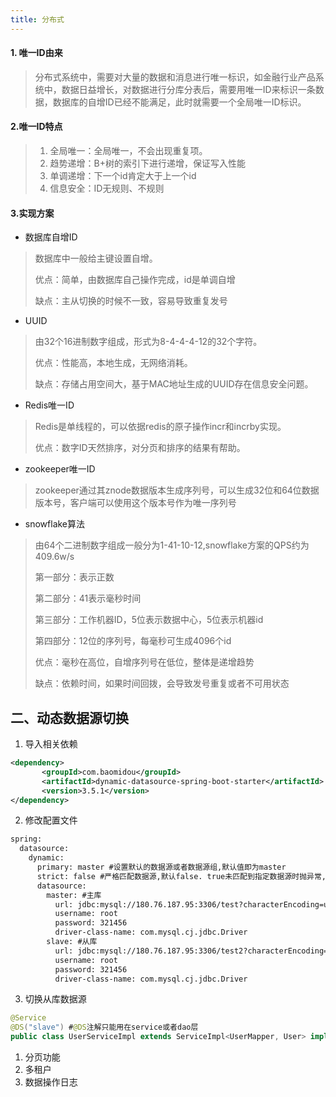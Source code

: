```yaml
---
title: 分布式
---
```


#### 1. 唯一ID由来

>分布式系统中，需要对大量的数据和消息进行唯一标识，如金融行业产品系统中，数据日益增长，对数据进行分库分表后，需要用唯一ID来标识一条数据，数据库的自增ID已经不能满足，此时就需要一个全局唯一ID标识。

#### 2.唯一ID特点

>1. 全局唯一：全局唯一，不会出现重复项。
>2. 趋势递增：B+树的索引下进行递增，保证写入性能
>3. 单调递增：下一个id肯定大于上一个id
>4. 信息安全：ID无规则、不规则

#### 3.实现方案

+ 数据库自增ID

>数据库中一般给主键设置自增。
>
>优点：简单，由数据库自己操作完成，id是单调自增
>
>缺点：主从切换的时候不一致，容易导致重复发号

+ UUID

>由32个16进制数字组成，形式为8-4-4-4-12的32个字符。
>
>优点：性能高，本地生成，无网络消耗。
>
>缺点：存储占用空间大，基于MAC地址生成的UUID存在信息安全问题。

+ Redis唯一ID

>Redis是单线程的，可以依据redis的原子操作incr和incrby实现。
>
>优点：数字ID天然排序，对分页和排序的结果有帮助。

+ zookeeper唯一ID

>zookeeper通过其znode数据版本生成序列号，可以生成32位和64位数据版本号，客户端可以使用这个版本号作为唯一序列号

+ snowflake算法

>由64个二进制数字组成一般分为1-41-10-12,snowflake方案的QPS约为409.6w/s
>
>第一部分：表示正数
>
>第二部分：41表示毫秒时间
>
>第三部分：工作机器ID，5位表示数据中心，5位表示机器id
>
>第四部分：12位的序列号，每毫秒可生成4096个id
>
>优点：毫秒在高位，自增序列号在低位，整体是递增趋势
>
>缺点：依赖时间，如果时间回拨，会导致发号重复或者不可用状态

## 二、动态数据源切换

1. 导入相关依赖

```xml
<dependency>
       <groupId>com.baomidou</groupId>
       <artifactId>dynamic-datasource-spring-boot-starter</artifactId>
       <version>3.5.1</version>
</dependency>
```

2. 修改配置文件

```xml
spring:
  datasource:
    dynamic:
      primary: master #设置默认的数据源或者数据源组,默认值即为master
      strict: false #严格匹配数据源,默认false. true未匹配到指定数据源时抛异常,false使用默认数据源
      datasource:
        master: #主库
          url: jdbc:mysql://180.76.187.95:3306/test?characterEncoding=utf8&useSSL=false&serverTimezone=UTC&rewriteBatchedStatem
          username: root
          password: 321456
          driver-class-name: com.mysql.cj.jdbc.Driver 
        slave: #从库
          url: jdbc:mysql://180.76.187.95:3306/test2?characterEncoding=utf8&useSSL=false&serverTimezone=UTC&rewriteBatchedStatem
          username: root
          password: 321456
          driver-class-name: com.mysql.cj.jdbc.Driver
```

3. 切换从库数据源

```java
@Service
@DS("slave") #@DS注解只能用在service或者dao层
public class UserServiceImpl extends ServiceImpl<UserMapper, User> implements UserService {}
```



1. 分页功能
2. 多租户
3. 数据操作日志

